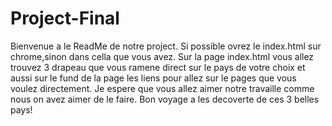 # Project-Final
Bienvenue a le ReadMe de notre project. 
Si possible ovrez le index.html sur chrome,sinon dans cella que vous avez. 
Sur la page index.html vous allez trouvez 3 drapeau que vous ramene direct sur le pays de votre choix et aussi sur le fund de la page les liens pour allez sur le pages que vous voulez directement. 
Je espere que vous allez aimer notre travaille comme nous on avez aimer de le faire. 
Bon voyage a les decoverte de ces 3 belles pays! 

